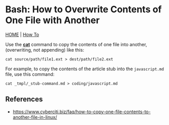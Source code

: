 # Bash: How to Overwrite Contents of One File with Another

[HOME](../README.md) | [How To](/how-to/index.md)

Use the **[cat](/shell/cat.md)** command to copy the contents of one file into another, (overwriting, not appending) like this:

    cat source/path/file1.ext > dest/path/file2.ext

For example, to copy the contents of the article stub into the `javascript.md` file, use this command:

    cat _tmpl/_stub-command.md > coding/javascript.md

## References

- https://www.cyberciti.biz/faq/how-to-copy-one-file-contents-to-another-file-in-linux/